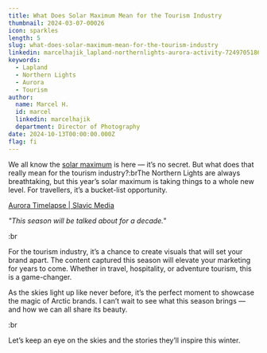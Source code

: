 ```yaml
---
title: What Does Solar Maximum Mean for the Tourism Industry
thumbnail: 2024-03-07-00026
icon: sparkles
length: 5
slug: what-does-solar-maximum-mean-for-the-tourism-industry
linkedin: marcelhajik_lapland-northernlights-aurora-activity-7249705186477117440-bEIX?utm_source=share&utm_medium=member_desktop
keywords:
  - Lapland
  - Northern Lights
  - Aurora
  - Tourism
author:
  name: Marcel H.
  id: marcel
  linkedin: marcelhajik
  department: Director of Photography
date: 2024-10-13T00:00:00.000Z
flag: fi
---
```


We all know the [solar maximum](https://en.wikipedia.org/wiki/Solar_maximum) is here — it’s no secret. But what does that really mean for the tourism industry?:brThe Northern Lights are always breathtaking, but this year’s solar maximum is taking things to a whole new level. For travellers, it’s a bucket-list opportunity.

[Aurora Timelapse | Slavic Media](https://player.vimeo.com/video/1043711717?badge=0\&autopause=0\&player_id=0\&app_id=58479\&muted=1\&autoplay=1\&loop=1\&controls=0\&app_id=58479)

*"This season will be talked about for a decade."*

:br

For the tourism industry, it’s a chance to create visuals that will set your brand apart. The content captured this season will elevate your marketing for years to come. Whether in travel, hospitality, or adventure tourism, this is a game-changer.

As the skies light up like never before, it’s the perfect moment to showcase the magic of Arctic brands. I can’t wait to see what this season brings — and how we can all share its beauty.

:br

Let’s keep an eye on the skies and the stories they’ll inspire this winter.
